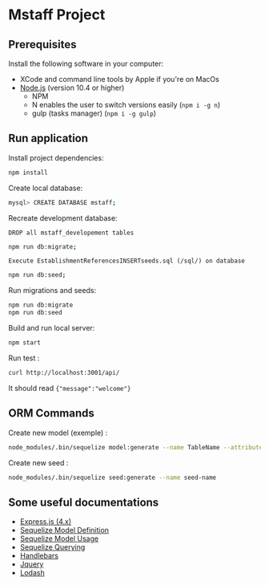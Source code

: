 
# Mstaff Project

## Prerequisites

Install the following software in your computer:

- XCode and command line tools by Apple if you're on MacOs
- [Node.js](https://nodejs.org/en/download/package-manager/) (version 10.4 or higher)
    - NPM
    - N enables the user to switch versions easily (`npm i -g n`)
    - gulp (tasks manager) (`npm i -g gulp`)
  

## Run application

Install project dependencies:

```bash
npm install
```

Create local database:

```bash
mysql> CREATE DATABASE mstaff;
```

Recreate development database:

`DROP all mstaff_developement tables`

```bash
npm run db:migrate;
```
`Execute EstablishmentReferencesINSERTseeds.sql (/sql/) on database`
```bash
npm run db:seed;
```
Run migrations and seeds:

```bash
npm run db:migrate
npm run db:seed
```

Build and run local server:

```bash
npm start       
```

Run test :
```bash
curl http://localhost:3001/api/
```
It should read `{"message":"welcome"}`

## ORM Commands

Create new model (exemple) :  
```bash
node_modules/.bin/sequelize model:generate --name TableName --attributes column1:integer,column2:string,column3:date
``` 

Create new seed :  
```bash
node_modules/.bin/sequelize seed:generate --name seed-name
``` 

## Some useful documentations

- [Express.js (4.x)](http://expressjs.com/fr/api.html)
- [Sequelize Model Definition](http://docs.sequelizejs.com/manual/tutorial/models-definition.html)
- [Sequelize Model Usage](http://docs.sequelizejs.com/manual/tutorial/models-usage.html)
- [Sequelize Querying](http://docs.sequelizejs.com/manual/tutorial/querying.html)
- [Handlebars](https://handlebarsjs.com/)
- [Jquery](https://api.jquery.com/)
- [Lodash](https://lodash.com/docs/4.17.11)
